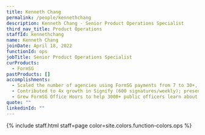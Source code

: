 ```yaml
---
title: Kenneth Chang
permalink: /people/kennethchang
description: Kenneth Chang - Senior Product Operations Specialist
third_nav_title: Product Operations
staffId: kennethchang
name: Kenneth Chang
joinDate: April 18, 2022
functionId: ops
jobTitle: Senior Product Operations Specialist
curProducts:
  - FormSG
pastProducts: []
accomplishments:
  - Scaled the number of agencies using FormSG payments from 7 to 30+, and payment forms collecting at least 5 live payments from 13 to 89.
  - Contributed to 4x growth in Signify (600 signatures/weekly); presented at Digital Consent Steering Committee and thereafter MOH has recognised Signify as a digital consent solution across PHIs, likely saving MOH millions on a bespoke digital consent platform.
  - Grew FormSG Office Hours to help 3000+ public officers learn about useful OGP digital tools on a monthly basis
quote: ""
linkedinId: ""
---
```


{% include staff.html staff=page color=site.colors.function-colors.ops %}
